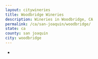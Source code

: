 ```yaml
---
layout: citywineries
title: Woodbridge Wineries
description: Wineries in Woodbridge, CA
permalink: /ca/san-joaquin/woodbridge/
state: ca
county: san joaquin
city: woodbridge
---
```

-
